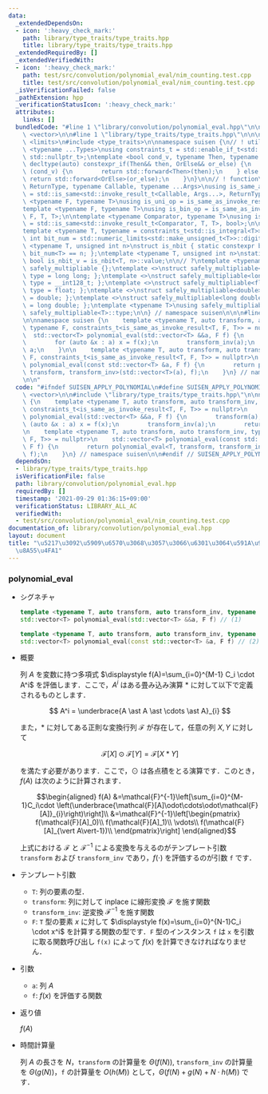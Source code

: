 ```yaml
---
data:
  _extendedDependsOn:
  - icon: ':heavy_check_mark:'
    path: library/type_traits/type_traits.hpp
    title: library/type_traits/type_traits.hpp
  _extendedRequiredBy: []
  _extendedVerifiedWith:
  - icon: ':heavy_check_mark:'
    path: test/src/convolution/polynomial_eval/nim_counting.test.cpp
    title: test/src/convolution/polynomial_eval/nim_counting.test.cpp
  _isVerificationFailed: false
  _pathExtension: hpp
  _verificationStatusIcon: ':heavy_check_mark:'
  attributes:
    links: []
  bundledCode: "#line 1 \"library/convolution/polynomial_eval.hpp\"\n\n\n\n#include\
    \ <vector>\n\n#line 1 \"library/type_traits/type_traits.hpp\"\n\n\n\n#include\
    \ <limits>\n#include <type_traits>\n\nnamespace suisen {\n// ! utility\ntemplate\
    \ <typename ...Types>\nusing constraints_t = std::enable_if_t<std::conjunction_v<Types...>,\
    \ std::nullptr_t>;\ntemplate <bool cond_v, typename Then, typename OrElse>\nconstexpr\
    \ decltype(auto) constexpr_if(Then&& then, OrElse&& or_else) {\n    if constexpr\
    \ (cond_v) {\n        return std::forward<Then>(then);\n    } else {\n       \
    \ return std::forward<OrElse>(or_else);\n    }\n}\n\n// ! function\ntemplate <typename\
    \ ReturnType, typename Callable, typename ...Args>\nusing is_same_as_invoke_result\
    \ = std::is_same<std::invoke_result_t<Callable, Args...>, ReturnType>;\ntemplate\
    \ <typename F, typename T>\nusing is_uni_op = is_same_as_invoke_result<T, F, T>;\n\
    template <typename F, typename T>\nusing is_bin_op = is_same_as_invoke_result<T,\
    \ F, T, T>;\n\ntemplate <typename Comparator, typename T>\nusing is_comparator\
    \ = std::is_same<std::invoke_result_t<Comparator, T, T>, bool>;\n\n// ! integral\n\
    template <typename T, typename = constraints_t<std::is_integral<T>>>\nconstexpr\
    \ int bit_num = std::numeric_limits<std::make_unsigned_t<T>>::digits;\ntemplate\
    \ <typename T, unsigned int n>\nstruct is_nbit { static constexpr bool value =\
    \ bit_num<T> == n; };\ntemplate <typename T, unsigned int n>\nstatic constexpr\
    \ bool is_nbit_v = is_nbit<T, n>::value;\n\n// ?\ntemplate <typename T>\nstruct\
    \ safely_multipliable {};\ntemplate <>\nstruct safely_multipliable<int> { using\
    \ type = long long; };\ntemplate <>\nstruct safely_multipliable<long long> { using\
    \ type = __int128_t; };\ntemplate <>\nstruct safely_multipliable<float> { using\
    \ type = float; };\ntemplate <>\nstruct safely_multipliable<double> { using type\
    \ = double; };\ntemplate <>\nstruct safely_multipliable<long double> { using type\
    \ = long double; };\ntemplate <typename T>\nusing safely_multipliable_t = typename\
    \ safely_multipliable<T>::type;\n\n} // namespace suisen\n\n\n#line 7 \"library/convolution/polynomial_eval.hpp\"\
    \n\nnamespace suisen {\n    template <typename T, auto transform, auto transform_inv,\
    \ typename F, constraints_t<is_same_as_invoke_result<T, F, T>> = nullptr>\n  \
    \  std::vector<T> polynomial_eval(std::vector<T> &&a, F f) {\n        transform(a);\n\
    \        for (auto &x : a) x = f(x);\n        transform_inv(a);\n        return\
    \ a;\n    }\n\n    template <typename T, auto transform, auto transform_inv, typename\
    \ F, constraints_t<is_same_as_invoke_result<T, F, T>> = nullptr>\n    std::vector<T>\
    \ polynomial_eval(const std::vector<T> &a, F f) {\n        return polynomial_eval<T,\
    \ transform, transform_inv>(std::vector<T>(a), f);\n    }\n} // namespace suisen\n\
    \n\n"
  code: "#ifndef SUISEN_APPLY_POLYNOMIAL\n#define SUISEN_APPLY_POLYNOMIAL\n\n#include\
    \ <vector>\n\n#include \"library/type_traits/type_traits.hpp\"\n\nnamespace suisen\
    \ {\n    template <typename T, auto transform, auto transform_inv, typename F,\
    \ constraints_t<is_same_as_invoke_result<T, F, T>> = nullptr>\n    std::vector<T>\
    \ polynomial_eval(std::vector<T> &&a, F f) {\n        transform(a);\n        for\
    \ (auto &x : a) x = f(x);\n        transform_inv(a);\n        return a;\n    }\n\
    \n    template <typename T, auto transform, auto transform_inv, typename F, constraints_t<is_same_as_invoke_result<T,\
    \ F, T>> = nullptr>\n    std::vector<T> polynomial_eval(const std::vector<T> &a,\
    \ F f) {\n        return polynomial_eval<T, transform, transform_inv>(std::vector<T>(a),\
    \ f);\n    }\n} // namespace suisen\n\n#endif // SUISEN_APPLY_POLYNOMIAL\n"
  dependsOn:
  - library/type_traits/type_traits.hpp
  isVerificationFile: false
  path: library/convolution/polynomial_eval.hpp
  requiredBy: []
  timestamp: '2021-09-29 01:36:15+09:00'
  verificationStatus: LIBRARY_ALL_AC
  verifiedWith:
  - test/src/convolution/polynomial_eval/nim_counting.test.cpp
documentation_of: library/convolution/polynomial_eval.hpp
layout: document
title: "\u5217\u3092\u5909\u6570\u3068\u3057\u3066\u6301\u3064\u591A\u9805\u5F0F\u306E\
  \u8A55\u4FA1"
---
```


### polynomial_eval

- シグネチャ

  ```cpp
  template <typename T, auto transform, auto transform_inv, typename F>
  std::vector<T> polynomial_eval(std::vector<T> &&a, F f) // (1)

  template <typename T, auto transform, auto transform_inv, typename F>
  std::vector<T> polynomial_eval(const std::vector<T> &a, F f) // (2)
  ```

- 概要

  列 $A$ を変数に持つ多項式 $\displaystyle f(A)=\sum_{i=0}^{M-1} C_i \cdot A^i$ を評価します．ここで，$A^i$ はある畳み込み演算 $\ast$ に対して以下で定義されるものとします．

  $$ A^i = \underbrace{A \ast A \ast \cdots \ast A}_{i} $$

  また，$\ast$ に対してある正則な変換行列 $\mathcal{F}$ が存在して，任意の列 $X,Y$ に対して

  $$ \mathcal{F}[X] \odot \mathcal{F}[Y]=\mathcal{F}[X\ast Y]$$

  を満たす必要があります．ここで，$\odot$ は各点積をとる演算です．このとき，$f(A)$ は次のように計算されます．

  $$\begin{aligned}
  f(A)
  &=\mathcal{F}^{-1}\left[\sum_{i=0}^{M-1}C_i\cdot \left(\underbrace{\mathcal{F}[A]\odot\cdots\odot\mathcal{F}[A]}_{i}\right)\right]\\
  &=\mathcal{F}^{-1}\left[\begin{pmatrix}
  f(\mathcal{F}[A]_0)\\
  f(\mathcal{F}[A]_1)\\
  \vdots\\
  f(\mathcal{F}[A]_{\vert A\vert-1})\\
  \end{pmatrix}\right]
  \end{aligned}$$

  上式における $\mathcal{F}$ と $\mathcal{F}^{-1}$ による変換を与えるのがテンプレート引数 `transform` および `transform_inv` であり，$f(\cdot)$ を評価するのが引数 `f` です．

- テンプレート引数

  - `T`: 列の要素の型．
  - `transform`: 列に対して inplace に線形変換 $\mathcal{F}$ を施す関数
  - `transform_inv`: 逆変換 $\mathcal{F}^{-1}$ を施す関数
  - `F`: `T` 型の要素 $x$ に対して $\displaystyle f(x)=\sum_{i=0}^{N-1}C_i \cdot x^i$ を計算する関数の型です．`F` 型のインスタンス `f` は `x` を引数に取る関数呼び出し `f(x)` によって $f(x)$ を計算できなければなりません．

- 引数

  - `a`: 列 $A$
  - `f`: $f(x)$ を評価する関数

- 返り値
  
  $f(A)$

- 時間計算量

  列 $A$ の長さを $N$，`transform` の計算量を $\Theta(f(N))$, `transform_inv` の計算量を $\Theta(g(N))$，`f` の計算量を $O(h(M))$ として，$\Theta(f(N)+g(N)+N\cdot h(M))$ です．

<!--

- テンプレート引数 `Transform` について

  典型的な畳み込み演算に対応する `Transform` の例を挙げます．

  1. bitwise and convolution

      [上位集合に対する高速ゼータ変換・高速メビウス変換](https://suisen-cp.github.io/cp-library-cpp/library/transform/supset.hpp)
  2. bitwise or convolution

      [下位集合に対する高速ゼータ変換・高速メビウス変換](https://suisen-cp.github.io/cp-library-cpp/library/transform/subset.hpp)
  3. bitwise xor convolution

      [Walsh Hadamard 変換](https://suisen-cp.github.io/cp-library-cpp/library/transform/walsh_hadamard.hpp)
  4. gcd convolution

      [倍数系ゼータ変換・メビウス変換](https://suisen-cp.github.io/cp-library-cpp/library/transform/multiple.hpp)
  5. lcm convolution

      [約数系ゼータ変換・メビウス変換](https://suisen-cp.github.io/cp-library-cpp/library/transform/divisor.hpp)

-->
